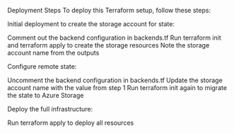 Deployment Steps
To deploy this Terraform setup, follow these steps:

Initial deployment to create the storage account for state:

Comment out the backend configuration in backends.tf
Run terraform init and terraform apply to create the storage resources
Note the storage account name from the outputs


Configure remote state:

Uncomment the backend configuration in backends.tf
Update the storage account name with the value from step 1
Run terraform init again to migrate the state to Azure Storage


Deploy the full infrastructure:

Run terraform apply to deploy all resources

